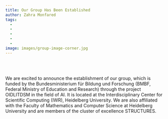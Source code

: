 ```yaml
---
title: Our Group Has Been Established
author: Zahra Monfared
tags:
  - 
  - 
  - 
  - 
  - 
image: images/group-image-corner.jpg
---
```



<br>
<br>

We are excited to announce the establishment of our group, which is funded by the Bundesministerium für Bildung und Forschung (BMBF, Federal Ministry of Education and Research) through the project OIDLITDSM in the field of AI. It is located at the Interdisciplinary Center for Scientific Computing (IWR), Heidelberg University. We are also affiliated with the Faculty of Mathematics and Computer Science at Heidelberg University and are members of the cluster of excellence STRUCTURES.
